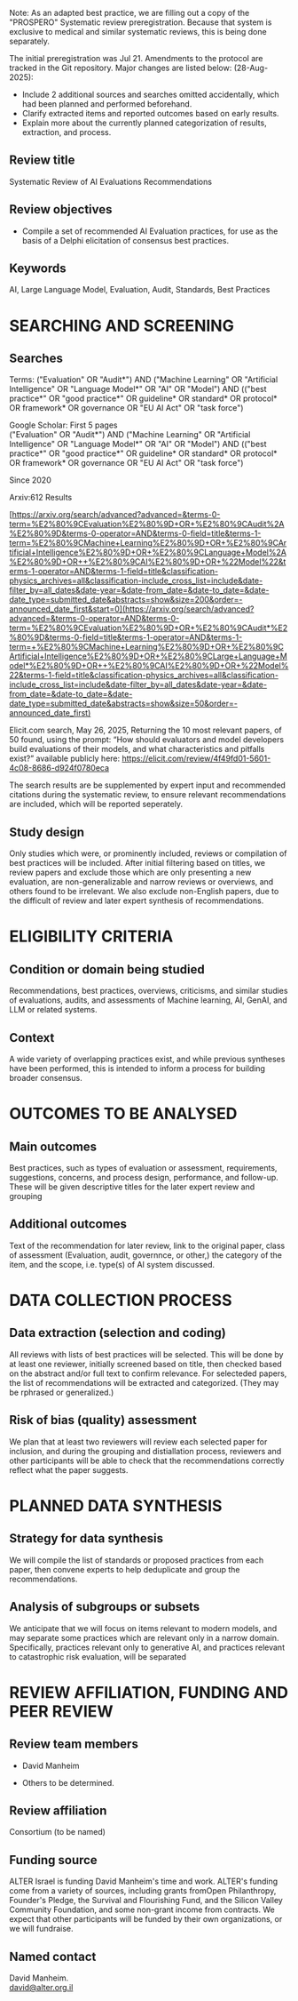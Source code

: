 Note: As an adapted best practice, we are filling out a copy of the "PROSPERO" Systematic review preregistration. Because that system is exclusive to medical and similar systematic reviews, this is being done separately.

The initial preregistration was Jul 21. Amendments to the protocol are tracked in the Git repository. Major changes are listed below:
(28-Aug-2025):
- Include 2 additional sources and searches omitted accidentally, which had been planned and performed beforehand.
- Clarify extracted items and reported outcomes based on early results.
- Explain more about the currently planned categorization of results, extraction, and process.

Review title
------------

Systematic Review of AI Evaluations Recommendations

Review objectives
-----------------

- Compile a set of recommended AI Evaluation practices, for use as the basis of a Delphi elicitation of consensus best practices.

Keywords
--------

AI, Large Language Model, Evaluation, Audit, Standards, Best Practices

SEARCHING AND SCREENING
=======================

Searches
--------

Terms: ("Evaluation" OR "Audit*") AND ("Machine Learning" OR "Artificial Intelligence" OR "Language Model*" OR "AI" OR "Model") AND (("best practice*" OR "good practice*" OR guideline* OR standard* OR protocol* OR framework* OR governance OR "EU AI Act" OR "task force")

Google Scholar: First 5 pages\
("Evaluation" OR "Audit*") AND ("Machine Learning" OR "Artificial Intelligence" OR "Language Model*" OR "AI" OR "Model") AND (("best practice*" OR "good practice*" OR guideline* OR standard* OR protocol* OR framework* OR governance OR "EU AI Act" OR "task force")

Since 2020

Arxiv:612 Results

[https://arxiv.org/search/advanced?advanced=&terms-0-term=%E2%80%9CEvaluation%E2%80%9D+OR+%E2%80%9CAudit%2A%E2%80%9D&terms-0-operator=AND&terms-0-field=title&terms-1-term=%E2%80%9CMachine+Learning%E2%80%9D+OR+%E2%80%9CArtificial+Intelligence%E2%80%9D+OR+%E2%80%9CLanguage+Model%2A%E2%80%9D+OR++%E2%80%9CAI%E2%80%9D+OR+%22Model%22&terms-1-operator=AND&terms-1-field=title&classification-physics_archives=all&classification-include_cross_list=include&date-filter_by=all_dates&date-year=&date-from_date=&date-to_date=&date-date_type=submitted_date&abstracts=show&size=200&order=-announced_date_first&start=0](https://arxiv.org/search/advanced?advanced=&terms-0-operator=AND&terms-0-term=%E2%80%9CEvaluation%E2%80%9D+OR+%E2%80%9CAudit*%E2%80%9D&terms-0-field=title&terms-1-operator=AND&terms-1-term=+%E2%80%9CMachine+Learning%E2%80%9D+OR+%E2%80%9CArtificial+Intelligence%E2%80%9D+OR+%E2%80%9CLarge+Language+Model*%E2%80%9D+OR++%E2%80%9CAI%E2%80%9D+OR+%22Model%22&terms-1-field=title&classification-physics_archives=all&classification-include_cross_list=include&date-filter_by=all_dates&date-year=&date-from_date=&date-to_date=&date-date_type=submitted_date&abstracts=show&size=50&order=-announced_date_first)

Elicit.com search, May 26, 2025, Returning the 10 most relevant papers, of 50 found, using the prompt: “How should evaluators and model developers build evaluations of their models, and what characteristics and pitfalls exist?” available publicly here: https://elicit.com/review/4f49fd01-5601-4c08-8686-d924f0780eca

The search results are be supplemented by expert input and recommended citations during the systematic review, to ensure relevant recommendations are included, which will be reported seperately.

Study design
------------

Only studies which were, or prominently included, reviews or compilation of best practices will be included. After initial filtering based on titles, we review papers and exclude those which are only presenting a new evaluation, are non-generalizable and narrow reviews or overviews, and others found to be irrelevant. We also exclude non-English papers, due to the difficult of review and later expert synthesis of recommendations.

ELIGIBILITY CRITERIA
====================

Condition or domain being studied
---------------------------------

Recommendations, best practices, overviews, criticisms, and similar studies of evaluations, audits, and assessments of Machine learning, AI, GenAI, and LLM or related systems.

Context
-------
A wide variety of overlapping practices exist, and while previous syntheses have been performed, this is intended to inform a process for building broader consensus.

OUTCOMES TO BE ANALYSED
=======================

Main outcomes
-------------

Best practices, such as types of evaluation or assessment, requirements, suggestions, concerns, and process design, performance, and follow-up. These will be given descriptive titles for the later expert review and grouping

Additional outcomes
-------------------
Text of the recommendation for later review, link to the original paper, class of assessment (Evaluation, audit, governnce, or other,) the category of the item, and the scope, i.e. type(s) of AI system discussed.

DATA COLLECTION PROCESS
=======================

Data extraction (selection and coding)
--------------------------------------

All reviews with lists of best practices will be selected. This will be done by at least one reviewer, initially screened based on title, then checked based on the abstract and/or full text to confirm relevance.
For selecteded papers, the list of recommendations will be extracted and categorized. (They may be rphrased or generalized.)

Risk of bias (quality) assessment
---------------------------------
We plan that at least two reviewers will review each selected paper for inclusion, and during the grouping and distiallation process, reviewers and other participants will be able to check that the recommendations correctly reflect what the paper suggests.

PLANNED DATA SYNTHESIS
======================

Strategy for data synthesis
---------------------------
We will compile the list of standards or proposed practices from each paper, then convene experts to help deduplicate and group the recommendations. 

Analysis of subgroups or subsets
--------------------------------

We anticipate that we will focus on items relevant to modern models, and may separate some practices which are relevant only in a narrow domain. Specifically, practices relevant only to generative AI, and practices relevant to catastrophic risk evaluation, will be separated

REVIEW AFFILIATION, FUNDING AND PEER REVIEW
===========================================

Review team members
-------------------

-   David Manheim

-   Others to be determined.

Review affiliation
------------------

Consortium (to be named)

Funding source
--------------

ALTER Israel is funding David Manheim's time and work. ALTER's funding come from a variety of sources, including grants fromOpen Philanthropy, Founder's Pledge, the Survival and Flourishing Fund, and the Silicon Valley Community Foundation, and some non-grant income from contracts. We expect that other participants will be funded by their own organizations, or we will fundraise.

Named contact
-------------

David Manheim.\
david@alter.org.il
